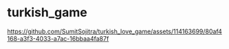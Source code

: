 # turkish_game


https://github.com/SumitSojitra/turkish_love_game/assets/114163699/80af4168-a3f3-4033-a7ac-16bbaa4fa87f

